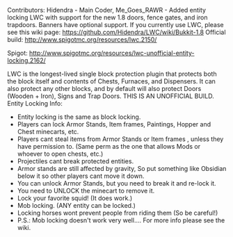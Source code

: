 Contributors:
Hidendra - Main Coder, Me_Goes_RAWR - Added entity locking
LWC with support for the new 1.8 doors, fence gates, and iron trapdoors. Banners have optional support. If you currently use LWC, please see this wiki page: https://github.com/Hidendra/LWC/wiki/Bukkit-1.8
Official build: http://www.spigotmc.org/resources/lwc.2150/

Spigot: http://www.spigotmc.org/resources/lwc-unofficial-entity-locking.2162/

LWC is the longest-lived single block protection plugin that protects both the block itself and contents of Chests, Furnaces, and Dispensers. It can also protect any other blocks, and by default will also protect Doors (Wooden + Iron), Signs and Trap Doors.
THIS IS AN UNOFFICIAL BUILD.
Entity Locking Info:
- Entity locking is the same as block locking.
- Players can lock Armor Stands, Item frames, Paintings, Hopper and Chest minecarts, etc.
- Players cant steal items from Armor Stands or Item frames , unless they have permission to. (Same perm as the one that allows Mods or whoever to open chests, etc.)
- Projectiles cant break protected entities.
- Armor stands are still affected by gravity, So put something like Obsidian below it so other players cant move it down.
- You can unlock Armor Stands, but you need to break it and re-lock it.
- You need to UNLOCK the minecart to remove it.
- Lock your favorite squid! (It does work.)
- Mob locking. (ANY entity can be locked.)
- Locking horses wont prevent people from riding them (So be careful!)
- P.S.: Mob locking doesn't work very well....
For more info please see the wiki.

